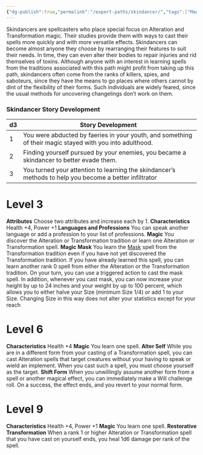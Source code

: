 ```yaml
---
{"dg-publish":true,"permalink":"/expert-paths/skindancer/","tags":["Magic"]}
---
```


Skindancers are spellcasters who place special focus on Alteration and Transformation magic. Their studies provide them with ways to cast their spells more quickly and with more versatile effects. Skindancers can become almost anyone they choose by rearranging their features to suit their needs. In time, they can even alter their bodies to repair injuries and rid themselves of toxins.
Although anyone with an interest in learning spells from the traditions associated with this path might profit from taking up this path, skindancers often come from the ranks of killers, spies, and saboteurs, since they have the means to go places where others cannot by dint of the flexibility of their forms. Such individuals are widely feared, since the usual methods for uncovering changelings don’t work on them.
### Skindancer Story Development

| d3  | Story Development                                                                                        |
| --- | -------------------------------------------------------------------------------------------------------- |
| 1   | You were abducted by faeries in your youth, and something of their magic stayed with you into adulthood. |
| 2   | Finding yourself pursued by your enemies, you became a skindancer to better evade them.                  |
| 3   | You turned your attention to learning the skindancer’s methods to help you become a better infiltrator   |
# Level 3
**Attributes** Choose two attributes and increase each by 1.
**Characteristics** Health +4, Power +1
**Languages and Professions** You can speak another language or add a profession to your list of professions.
**Magic** You discover the Alteration or Transformation tradition or learn one Alteration or Transformation spell.
**Magic Mask** You learn the [Mask](https://sotdl-spell-database.vercel.app/spells/transformation/mask/) spell from the Transformation tradition even if you have not yet discovered the Transformation tradition. If you have already learned this spell, you can learn another rank 0 spell from either the Alteration or the Transformation tradition.
On your turn, you can use a triggered action to cast the mask spell.
In addition, whenever you cast mask, you can now increase your height by up to 24 inches and your weight by up to 100 percent, which allows you to either halve your Size (minimum Size 1/4) or add 1 to your Size.
Changing Size in this way does not alter your statistics except for your reach
# Level 6
**Characteristics** Health +4
**Magic** You learn one spell.
**Alter Self** While you are in a different form from your casting of a Transformation spell, you can cast Alteration spells that target creatures without your having to speak or wield an implement. When you cast such a spell, you must choose yourself as the target.
**Shift Form** When you unwillingly assume another form from a spell or another magical effect, you can immediately make a Will challenge roll. On a success, the effect ends, and you revert to your normal form.
# Level 9
**Characteristics** Health +4, Power +1
**Magic** You learn one spell.
**Restorative Transformation** When a rank 1 or higher Alteration or Transformation spell that you have cast on yourself ends, you heal 1d6 damage per rank of the spell.